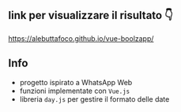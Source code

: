 ## link per visualizzare il risultato 👇
https://alebuttafoco.github.io/vue-boolzapp/

## Info
- progetto ispirato a WhatsApp Web
- funzioni implementate con `Vue.js`
- libreria `day.js` per gestire il formato delle date
